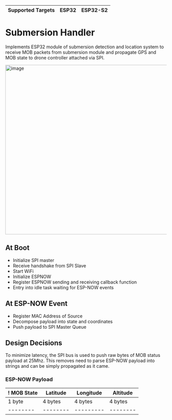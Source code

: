 | Supported Targets | ESP32 | ESP32-S2 |
| ----------------- | ----- | -------- |

# Submersion Handler
Implements ESP32 module of submersion detection and location system to receive MOB packets from submersion module and propagate GPS and MOB state to drone controller attached via SPI. 


<img width="529" alt="image" src="https://github.com/riverdale-soc/submersion-handler/assets/68623356/fc765620-b0e3-437a-a3c1-4e567394f1f0">

## At Boot
* Initialize SPI master
* Receive handshake from SPI Slave
* Start WiFi
* Initialize ESPNOW
* Register ESPNOW sending and receiving callback function
* Entry into idle task waiting for ESP-NOW events

## At ESP-NOW Event
* Register MAC Address of Source
* Decompose payload into state and coordinates 
* Push payload to SPI Master Queue

## Design Decisions
To minimize latency, the SPI bus is used to push raw bytes of MOB status payload at 25Mhz. This removes need to parse ESP-NOW payload into strings and can be simply propagated as it came.
### ESP-NOW Payload
! MOB State | Latitude | Longitude | Altitude |
| --------  | -------- | --------- | -------- |
| 1 byte    | 4 bytes  | 4 bytes   | 4 bytes  |  
| --------  | -------- | --------- | -------- |

